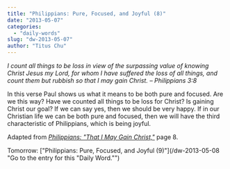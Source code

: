 ```yaml
---
title: "Philippians: Pure, Focused, and Joyful (8)"
date: "2013-05-07"
categories: 
  - "daily-words"
slug: "dw-2013-05-07"
author: "Titus Chu"
---
```


_I count all things to be loss in view of the surpassing value of knowing Christ Jesus my Lord, for whom I have suffered the loss of all things, and count them but rubbish so that I may gain Christ._ _– Philippians 3:8_

In this verse Paul shows us what it means to be both pure and focused. Are we this way? Have we counted all things to be loss for Christ? Is gaining Christ our goal? If we can say yes, then we should be very happy. If in our Christian life we can be both pure and focused, then we will have the third characteristic of Philippians, which is being joyful.

Adapted from _[Philippians: "That I May Gain Christ,"](/book-philippians "Go to the listing for this book.")_ page 8.

Tomorrow: ["Philippians: Pure, Focused, and Joyful (9)"](/dw-2013-05-08 "Go to the entry for this "Daily Word."")
